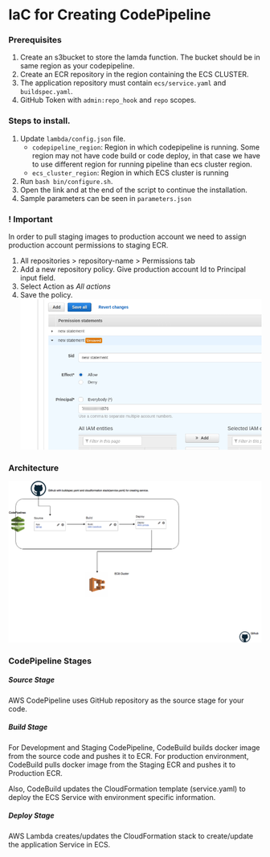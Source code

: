# IaC for Creating CodePipeline

### Prerequisites
1. Create an s3bucket to store the lamda function. The bucket should be in same region as your codepipeline.
2. Create an ECR repository in the region containing the ECS CLUSTER.
3. The application repository must contain `ecs/service.yaml` and `buildspec.yaml`.
4. GitHub Token with `admin:repo_hook` and `repo` scopes.

### Steps to install.
1. Update `lambda/config.json` file.
    - `codepipeline_region`: Region in which codepipeline is running. Some region may not have code build or code deploy,
     in that case we have to use different region for running pipeline than ecs cluster region.
    - `ecs_cluster_region`: Region in which ECS cluster is running
2. Run `bash bin/configure.sh`.
3. Open the link and at the end of the script to continue the installation.
4. Sample parameters can be seen in `parameters.json`

### ! Important
In order to pull staging images to production account we need to assign production account permissions to staging ECR.
1. All repositories > repository-name > Permissions tab
2. Add a new repository policy. Give production account Id to Principal input field.
3. Select Action as *All actions*
4. Save the policy.
![Preview](permission.png)

### Architecture
![Preview](CICDPipeline.png)

### CodePipeline Stages
##### Source Stage
AWS CodePipeline uses GitHub repository as the source stage for your code.

##### Build Stage
For Development and Staging CodePipeline, CodeBuild builds docker image from the 
source code and pushes it to ECR.
For production environment, CodeBuild pulls docker image from the
Staging ECR and pushes it to Production ECR.

Also, CodeBuild updates the CloudFormation template (service.yaml) to deploy the ECS
Service with environment specific information.

##### Deploy Stage
AWS Lambda creates/updates the CloudFormation stack to create/update the 
application Service in ECS.
